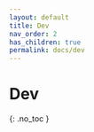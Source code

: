 ```yaml
---
layout: default
title: Dev
nav_order: 2
has_children: true
permalink: docs/dev
---
```


# Dev
{: .no_toc }